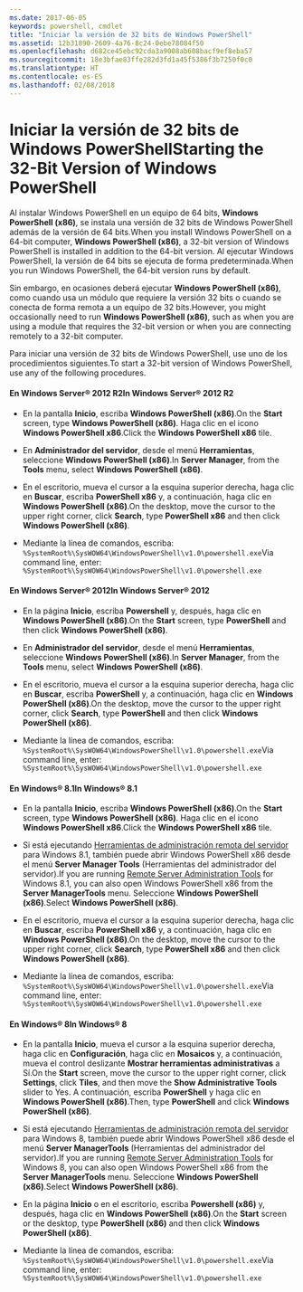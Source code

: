 ```yaml
---
ms.date: 2017-06-05
keywords: powershell, cmdlet
title: "Iniciar la versión de 32 bits de Windows PowerShell"
ms.assetid: 12b31890-2609-4a76-8c24-0ebe78084f50
ms.openlocfilehash: d682ce45ebc92cda3a9008ab608bacf9ef8eba57
ms.sourcegitcommit: 18e3bfae83ffe282d3fd1a45f5386f3b7250f0c0
ms.translationtype: HT
ms.contentlocale: es-ES
ms.lasthandoff: 02/08/2018
---
```

# <a name="starting-the-32-bit-version-of-windows-powershell"></a><span data-ttu-id="74a31-103">Iniciar la versión de 32 bits de Windows PowerShell</span><span class="sxs-lookup"><span data-stu-id="74a31-103">Starting the 32-Bit Version of Windows PowerShell</span></span>
<span data-ttu-id="74a31-104">Al instalar Windows PowerShell en un equipo de 64 bits, **Windows PowerShell (x86)**, se instala una versión de 32 bits de Windows PowerShell además de la versión de 64 bits.</span><span class="sxs-lookup"><span data-stu-id="74a31-104">When you install Windows PowerShell on a 64-bit computer, **Windows PowerShell (x86)**, a 32-bit version of Windows PowerShell is installed in addition to the 64-bit version.</span></span> <span data-ttu-id="74a31-105">Al ejecutar Windows PowerShell, la versión de 64 bits se ejecuta de forma predeterminada.</span><span class="sxs-lookup"><span data-stu-id="74a31-105">When you run Windows PowerShell, the 64-bit version runs by default.</span></span>

<span data-ttu-id="74a31-106">Sin embargo, en ocasiones deberá ejecutar **Windows PowerShell (x86)**, como cuando usa un módulo que requiere la versión 32 bits o cuando se conecta de forma remota a un equipo de 32 bits.</span><span class="sxs-lookup"><span data-stu-id="74a31-106">However, you might occasionally need to run **Windows PowerShell (x86)**, such as when you are using a module that requires the 32-bit version or when you are connecting remotely to a 32-bit computer.</span></span>

<span data-ttu-id="74a31-107">Para iniciar una versión de 32 bits de Windows PowerShell, use uno de los procedimientos siguientes.</span><span class="sxs-lookup"><span data-stu-id="74a31-107">To start a 32-bit version of Windows PowerShell, use any of the following procedures.</span></span>

#### <a name="in-windows-server-2012-r2"></a><span data-ttu-id="74a31-108">En Windows Server® 2012 R2</span><span class="sxs-lookup"><span data-stu-id="74a31-108">In Windows Server® 2012 R2</span></span>

- <span data-ttu-id="74a31-109">En la pantalla **Inicio**, escriba **Windows PowerShell (x86)**.</span><span class="sxs-lookup"><span data-stu-id="74a31-109">On the **Start** screen, type **Windows PowerShell (x86)**.</span></span> <span data-ttu-id="74a31-110">Haga clic en el icono **Windows PowerShell x86**.</span><span class="sxs-lookup"><span data-stu-id="74a31-110">Click the **Windows PowerShell x86** tile.</span></span>

- <span data-ttu-id="74a31-111">En **Administrador del servidor**, desde el menú **Herramientas**, seleccione **Windows PowerShell (x86)**.</span><span class="sxs-lookup"><span data-stu-id="74a31-111">In **Server Manager**, from the **Tools** menu, select **Windows PowerShell (x86)**.</span></span>

- <span data-ttu-id="74a31-112">En el escritorio, mueva el cursor a la esquina superior derecha, haga clic en **Buscar**, escriba **PowerShell x86** y, a continuación, haga clic en **Windows PowerShell (x86)**.</span><span class="sxs-lookup"><span data-stu-id="74a31-112">On the desktop, move the cursor to the upper right corner, click **Search**, type **PowerShell x86** and then click **Windows PowerShell (x86)**.</span></span>

- <span data-ttu-id="74a31-113">Mediante la línea de comandos, escriba: `%SystemRoot%\SysWOW64\WindowsPowerShell\v1.0\powershell.exe`</span><span class="sxs-lookup"><span data-stu-id="74a31-113">Via command line, enter: `%SystemRoot%\SysWOW64\WindowsPowerShell\v1.0\powershell.exe`</span></span>

#### <a name="in-windows-server-2012"></a><span data-ttu-id="74a31-114">En Windows Server® 2012</span><span class="sxs-lookup"><span data-stu-id="74a31-114">In Windows Server® 2012</span></span>

- <span data-ttu-id="74a31-115">En la página **Inicio**, escriba **Powershell** y, después, haga clic en **Windows PowerShell (x86)**.</span><span class="sxs-lookup"><span data-stu-id="74a31-115">On the **Start** screen, type **PowerShell** and then click **Windows PowerShell (x86)**.</span></span>

- <span data-ttu-id="74a31-116">En **Administrador del servidor**, desde el menú **Herramientas**, seleccione **Windows PowerShell (x86)**.</span><span class="sxs-lookup"><span data-stu-id="74a31-116">In **Server Manager**, from the **Tools** menu, select **Windows PowerShell (x86)**.</span></span>

- <span data-ttu-id="74a31-117">En el escritorio, mueva el cursor a la esquina superior derecha, haga clic en **Buscar**, escriba **PowerShell** y, a continuación, haga clic en **Windows PowerShell (x86)**.</span><span class="sxs-lookup"><span data-stu-id="74a31-117">On the desktop, move the cursor to the upper right corner, click **Search**, type **PowerShell** and then click **Windows PowerShell (x86)**.</span></span>

- <span data-ttu-id="74a31-118">Mediante la línea de comandos, escriba: `%SystemRoot%\SysWOW64\WindowsPowerShell\v1.0\powershell.exe`</span><span class="sxs-lookup"><span data-stu-id="74a31-118">Via command line, enter: `%SystemRoot%\SysWOW64\WindowsPowerShell\v1.0\powershell.exe`</span></span>

#### <a name="in-windows-81"></a><span data-ttu-id="74a31-119">En Windows® 8.1</span><span class="sxs-lookup"><span data-stu-id="74a31-119">In Windows® 8.1</span></span>

- <span data-ttu-id="74a31-120">En la pantalla **Inicio**, escriba **Windows PowerShell (x86)**.</span><span class="sxs-lookup"><span data-stu-id="74a31-120">On the **Start** screen, type **Windows PowerShell (x86)**.</span></span> <span data-ttu-id="74a31-121">Haga clic en el icono **Windows PowerShell x86**.</span><span class="sxs-lookup"><span data-stu-id="74a31-121">Click the **Windows PowerShell x86** tile.</span></span>

- <span data-ttu-id="74a31-122">Si está ejecutando [Herramientas de administración remota del servidor](http://go.microsoft.com/fwlink/?LinkID=304145) para Windows 8.1, también puede abrir Windows PowerShell x86 desde el menú **Server Manager Tools** (Herramientas del administrador del servidor).</span><span class="sxs-lookup"><span data-stu-id="74a31-122">If you are running [Remote Server Administration Tools](http://go.microsoft.com/fwlink/?LinkID=304145) for Windows 8.1, you can also open Windows PowerShell x86 from the **Server ManagerTools** menu.</span></span> <span data-ttu-id="74a31-123">Seleccione **Windows PowerShell (x86)**.</span><span class="sxs-lookup"><span data-stu-id="74a31-123">Select **Windows PowerShell (x86)**.</span></span>

- <span data-ttu-id="74a31-124">En el escritorio, mueva el cursor a la esquina superior derecha, haga clic en **Buscar**, escriba **PowerShell x86** y, a continuación, haga clic en **Windows PowerShell (x86)**.</span><span class="sxs-lookup"><span data-stu-id="74a31-124">On the desktop, move the cursor to the upper right corner, click **Search**, type **PowerShell x86** and then click **Windows PowerShell (x86)**.</span></span>
   
- <span data-ttu-id="74a31-125">Mediante la línea de comandos, escriba: `%SystemRoot%\SysWOW64\WindowsPowerShell\v1.0\powershell.exe`</span><span class="sxs-lookup"><span data-stu-id="74a31-125">Via command line, enter: `%SystemRoot%\SysWOW64\WindowsPowerShell\v1.0\powershell.exe`</span></span>

#### <a name="in-windows-8"></a><span data-ttu-id="74a31-126">En Windows® 8</span><span class="sxs-lookup"><span data-stu-id="74a31-126">In Windows® 8</span></span>

- <span data-ttu-id="74a31-127">En la pantalla **Inicio**, mueva el cursor a la esquina superior derecha, haga clic en **Configuración**, haga clic en **Mosaicos** y, a continuación, mueva el control deslizante **Mostrar herramientas administrativas** a Sí.</span><span class="sxs-lookup"><span data-stu-id="74a31-127">On the **Start** screen, move the cursor to the upper right corner, click **Settings**, click **Tiles**, and then move the **Show Administrative Tools** slider to Yes.</span></span> <span data-ttu-id="74a31-128">A continuación, escriba **PowerShell** y haga clic en **Windows PowerShell (x86)**.</span><span class="sxs-lookup"><span data-stu-id="74a31-128">Then, type **PowerShell** and click **Windows PowerShell (x86)**.</span></span>

- <span data-ttu-id="74a31-129">Si está ejecutando [Herramientas de administración remota del servidor](http://www.microsoft.com/download/details.aspx?id=28972) para Windows 8, también puede abrir Windows PowerShell x86 desde el menú **Server ManagerTools** (Herramientas del administrador del servidor).</span><span class="sxs-lookup"><span data-stu-id="74a31-129">If you are running [Remote Server Administration Tools](http://www.microsoft.com/download/details.aspx?id=28972) for Windows 8, you can also open Windows PowerShell x86 from the **Server ManagerTools** menu.</span></span> <span data-ttu-id="74a31-130">Seleccione **Windows PowerShell (x86)**.</span><span class="sxs-lookup"><span data-stu-id="74a31-130">Select **Windows PowerShell (x86)**.</span></span>

- <span data-ttu-id="74a31-131">En la página **Inicio** o en el escritorio, escriba **Powershell (x86)** y, después, haga clic en **Windows PowerShell (x86)**.</span><span class="sxs-lookup"><span data-stu-id="74a31-131">On the **Start** screen or the desktop, type **PowerShell (x86)** and then click **Windows PowerShell (x86)**.</span></span>

- <span data-ttu-id="74a31-132">Mediante la línea de comandos, escriba: `%SystemRoot%\SysWOW64\WindowsPowerShell\v1.0\powershell.exe`</span><span class="sxs-lookup"><span data-stu-id="74a31-132">Via command line, enter: `%SystemRoot%\SysWOW64\WindowsPowerShell\v1.0\powershell.exe`</span></span>

